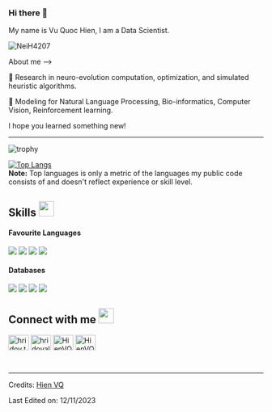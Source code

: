 ### Hi there 👋

My name is Vu Quoc Hien, I am a Data Scientist.

<p align="left"> <img src="https://komarev.com/ghpvc/?username=NeiH4207" alt="NeiH4207" /> </p>

About me -->

🌱 Research in neuro-evolution computation, optimization, and simulated heuristic algorithms.

👯 Modeling for Natural Language Processing, Bio-informatics, Computer Vision, Reinforcement learning.

I hope you learned something new!

-------

![trophy](https://github-profile-trophy.vercel.app/?username=NeiH4207&row=1&no-bg=true)
<!-- ![Hridoy's GitHub stats](https://github-readme-stats.vercel.app/api?username=NeiH4207&show_icons=true&count_private=true) </br> -->
[![Top Langs](https://github-readme-stats.vercel.app/api/top-langs/?username=NeiH4207&layout=compact)](https://github.com/NeiH4207)
</br>
<b>Note:</b> Top languages is only a metric of the languages my public code consists of and doesn't reflect experience or skill level.

## Skills <img src="https://media.giphy.com/media/iY8CRBdQXODJSCERIr/giphy.gif" width="30px">&nbsp; 

<h4> Favourite Languages </h4>
<span> 
  <img src="https://img.shields.io/badge/Python-E34F26?style=for-the-badge&logo=python&logoColor=white">
  <img src="https://img.shields.io/badge/C%2B%2B-00599C?style=for-the-badge&logo=c%2B%2B&logoColor=white">
  <img src="https://img.shields.io/badge/C-00599C?style=for-the-badge&logo=c&logoColor=white">
  <img src="https://img.shields.io/badge/Java-ED8B00?style=for-the-badge&logo=java&logoColor=white">
</span>

<h4> Databases </h4>
<span>
  <img src="https://img.shields.io/badge/MySQL-00000F?style=for-the-badge&logo=mysql&logoColor=white">
  <img src="https://img.shields.io/badge/PosgreSQL-00000F?style=for-the-badge&logo=postgres&logoColor=white">
  <img src="https://img.shields.io/badge/SparkSQL-00599C?style=for-the-badge&logo=spark&logoColor=orange">
  <img src="https://img.shields.io/badge/MongoDB-4EA94B?style=for-the-badge&logo=mongodb&logoColor=white">
</span>

## Connect with me <img src="https://media.giphy.com/media/iY8CRBdQXODJSCERIr/giphy.gif" width="30px">
<a href="https://fb.com/NeiH4207" target="blank"><img align="center" src="https://raw.githubusercontent.com/rahuldkjain/github-profile-readme-generator/master/src/images/icons/Social/facebook.svg" alt="hridoy.the.hazard10" height="30" width="40" /></a>
<a href="https://instagram.com/neih4207" target="blank"><img align="center" src="https://raw.githubusercontent.com/rahuldkjain/github-profile-readme-generator/master/src/images/icons/Social/instagram.svg" alt="hridoyalhazard" height="30" width="40" /></a>
<a href="https://github.com/NeiH4207" target="blank"><img align="center" src="https://raw.githubusercontent.com/rahuldkjain/github-profile-readme-generator/master/src/images/icons/Social/github.svg" alt="HienVQ" height="30" width="40" /></a>
<a href="[https://github.com/NeiH4207](https://www.linkedin.com/in/neihvq23/)" target="blank"><img align="center" src="https://content.linkedin.com/content/dam/me/business/en-us/amp/brand-site/v2/bg/LI-Bug.svg.original.svg" alt="HienVQ" height="30" width="40" /></a>
    
<br>


-----
Credits: [Hien VQ](https://github.com/NeiH4207)

Last Edited on: 12/11/2023
